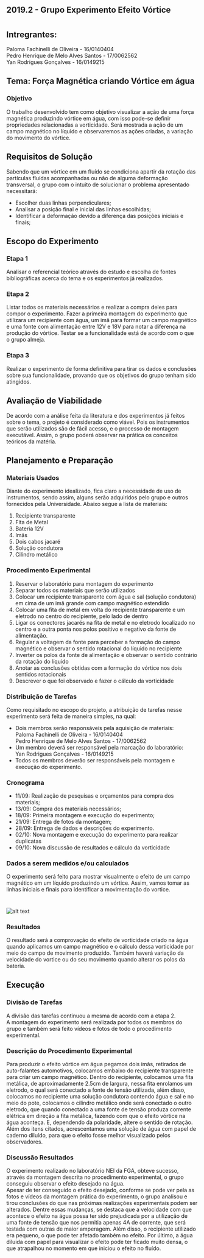 ## 2019.2 - Grupo Experimento Efeito Vórtice
#
## Intregrantes:
Paloma Fachinelli de Oliveira - 16/0140404 <br />
Pedro Henrique de Melo Alves Santos - 17/0062562 <br />
Yan Rodrigues Gonçalves - 16/0149215

## Tema: Força Magnética criando Vórtice em água
### Objetivo
O trabalho desenvolvido tem como objetivo visualizar a ação de uma força magnética produzindo vórtice em água, com isso pode-se definir propriedades relacionadas a vorticidade. Será mostrada a ação de um campo magnético no líquido e observaremos as ações criadas, a variação do movimento do vórtice.

## Requisitos de Solução
Sabendo que um vórtice em um fluído se condiciona apartir da rotação das partículas fluídas acompanhadas ou não de alguma deformação transversal, o grupo com o intuito de solucionar o problema apresentado necessitará:
 - Escolher duas linhas perpendiculares;
 - Analisar a posição final e inicial das linhas escolhidas;
 - Identificar a deformação devido a diferença das posições iniciais e finais;

## Escopo do Experimento 
### Etapa 1
Analisar o referencial teórico através do estudo e escolha de fontes bibliográficas acerca do tema e os experimentos já realizados.
### Etapa 2
Listar todos os materiais necessários e realizar a compra deles para compor o experimento. 
Fazer a primeira montagem do experimento que utilizara um recipiente com água, um imã para formar um campo magnético e uma fonte com alimentação entre 12V e 18V para notar a diferença na produção do vórtice.
Testar se a funcionalidade está de acordo com o que o grupo almeja.
### Etapa 3 
Realizar o experimento de forma definitiva para tirar os dados e conclusões sobre sua funcionalidade, provando que os objetivos do grupo tenham sido atingidos.

## Avaliação de Viabilidade 
De acordo com a análise feita da literatura e dos experimentos já feitos sobre o tema, o projeto é considerado como viável. Pois os instrumentos que serão utilizados são de fácil acesso, e o processo de montagem executável. Assim, o grupo poderá observar na prática os conceitos teóricos da matéria. 

## Planejamento e Preparação

### Materiais Usados
Diante do experimento idealizado, fica claro a necessidade de uso de instrumentos, sendo assim, alguns serão adquiridos pelo grupo e outros fornecidos pela Universidade. Abaixo segue a lista de materiais: 
1) Recipiente transparente
2) Fita de Metal
3) Bateria 12V
4) Imãs 
5) Dois cabos jacaré
6) Solução condutora
7) Cilindro metálico  

### Procedimento Experimental
1) Reservar o laboratório para montagem do experimento
2) Separar todos os materiais que serão utilizados
3) Colocar um recipiente transparente com água e sal (solução condutora) em cima de um imã grande com campo magnético estendido
4) Colocar uma fita de metal em volta do recipiente transparente e um eletrodo no centro do recipiente, pelo lado de dentro
5) Ligar os conectores jacarés na fita de metal e no eletrodo localizado no centro e a outra ponta nos polos positivo e negativo da fonte de alimentação.
6) Regular a voltagem da fonte para perceber a formação do campo magnético e observar o sentido rotacional do líquido no recipiente
7) Inverter os polos da fonte de alimentação e observar o sentido contrário da rotação do líquido
8) Anotar as conclusões obtidas com a formação do vórtice nos dois sentidos rotacionais
9) Descrever o que foi observado e fazer o cálculo da vorticidade

### Distribuição de Tarefas
Como requisitado no escopo do projeto, a atribuição de tarefas nesse experimento será feita de maneira simples, na qual:
- Dois membros serão responsáveis pela aquisição de materiais:<br />
  Paloma Fachinelli de Oliveira - 16/0140404<br />
  Pedro Henrique de Melo Alves Santos - 17/0062562
- Um membro deverá ser responsável pela marcação do laboratório:<br />
  Yan Rodrigues Gonçalves - 16/0149215 
- Todos os membros deverão ser responsáveis pela montagem e execução do experimento.

### Cronograma
- 11/09: Realização de pesquisas e orçamentos para compra dos materiais;
- 13/09: Compra dos materiais necessários;
- 18/09: Primeira montagem e execução do experimento;
- 21/09: Entrega de fotos da montagem; 
- 28/09: Entrega de dados e descrições do experimento.
- 02/10: Nova montagem e execução do experimento para realizar duplicatas
- 09/10: Nova discussão de resultados e cálculo da vorticidade

### Dados a serem medidos e/ou calculados
O experimento será feito para mostrar visualmente o efeito de um campo magnético em um líquido produzindo um vórtice. Assim, vamos tomar as linhas iniciais e finais para identificar a movimentação do vortice. 
#
![alt text](https://user-images.githubusercontent.com/29080946/64964641-d6e8dd00-d871-11e9-808f-c7ea4fa4785d.jpg)

### Resultados
O resultado será a comprovação do efeito de vorticidade criado na água quando aplicamos um campo magnético e o cálculo dessa vorticidade por meio do campo de movimento produzido. Também haverá variação da velocidade do vortice ou do seu movimento quando alterar os polos da bateria. <br/>
 
## Execução 

### Divisão de Tarefas
A divisão das tarefas continuou a mesma de acordo com a etapa 2. <br/>
A montagem do experimento será realizada por todos os membros do grupo e também será feito vídeos e fotos de todo o procedimento experimental.

### Descrição do Procedimento Experimental
Para produzir o efeito vórtice em água pegamos dois imãs, retirados de auto-falantes automotivos, colocamos embaixo do recipiente transparente para criar um campo magnético. Dentro do recipiente, colocamos uma fita metálica, de aproximadamente 2.5cm de largura, nessa fita enrolamos um eletrodo, o qual será conectado a fonte de tensão utilizada, além disso, colocamos no recipiente uma solução condutora contendo água e sal e no meio do pote, colocamos o cilindro metálico onde será conectado o outro eletrodo, que quando conectado a uma fonte de tensão produza corrente elétrica em direção a fita metálica, fazendo com que o efeito vórtice na água aconteça. E, dependendo da polaridade, altere o sentido de rotação. Além dos itens citados, acrescentamos uma solução de água com papel de caderno diluído, para que o efeito fosse melhor visualizado pelos observadores. 

### Discussão Resultados
O experimento realizado no laboratório NEI da FGA, obteve sucesso, através da montagem descrita no procedimento experimental, o grupo conseguiu observar o efeito desejado na água.<br/>
Apesar de ter conseguido o efeito desejado, conforme se pode ver pela as fotos e vídeos da montagem prática do experimento, o grupo analisou e tirou conclusões do que nas próximas realizações experimentais podem ser alterados. Dentre essas mudanças, se destaca que a velocidade com que acontece o efeito na água possa ter sido prejudicada por a utilização de uma fonte de tensão que nos permitia apenas 4A de corrente, que será testada com outras de maior amperagem. Além disso, o recipiente utilizado era pequeno, o que pode ter afetado também no efeito. Por último, a água diluida com papel para visualizar o efeito pode ter ficado muito densa, o que atrapalhou no momento em que iniciou o efeito no fluído. 






